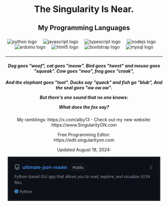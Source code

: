 ### <h1  align="center">The Singularity Is Near.</h1>

###

<h2 align="center">My Programming Languages</h2>

###

<div align="center">
<img src="https://cdn.jsdelivr.net/gh/devicons/devicon/icons/python/python-original.svg" height="40" alt="python logo" />
<img width="12" />
<img src="https://cdn.jsdelivr.net/gh/devicons/devicon/icons/javascript/javascript-original.svg" height="40" alt="javascript logo" />
<img width="12" />
<img src="https://cdn.jsdelivr.net/gh/devicons/devicon/icons/typescript/typescript-original.svg" height="40" alt="typescript logo" />
<img width="12" />
<img src="https://cdn.jsdelivr.net/gh/devicons/devicon/icons/nodejs/nodejs-original.svg" height="40" alt="nodejs logo" />
<img width="12" />
<img src="https://cdn.jsdelivr.net/gh/devicons/devicon/icons/arduino/arduino-original.svg" height="40" alt="arduino logo" />
<img width="12" />
<img src="https://cdn.jsdelivr.net/gh/devicons/devicon/icons/html5/html5-original.svg" height="40" alt="html5 logo" />
<img width="12" />
<img src="https://cdn.jsdelivr.net/gh/devicons/devicon/icons/bootstrap/bootstrap-original.svg" height="40" alt="bootstrap logo" />
<img width="12" />
<img src="https://cdn.jsdelivr.net/gh/devicons/devicon/icons/mysql/mysql-original.svg" height="40" alt="mysql logo" />
</div>

###
<div align="center">

  ---
  #### <em><b>Dog goes "woof", cat goes "meow". Bird goes "tweet" and mouse goes "squeak". Cow goes "moo", frog goes "croak", 
  And the elephant goes "toot". Ducks say "quack" and fish go "blub", And the seal goes "ow ow ow".

But there's one sound that no one knows:

What does the fox say?</b></em>


</div>

###

<p align="center">My ramblings: https://x.com/alby13 - Check out my new website: https://www.SingularityON.com</p>

<p align="center">Free Programming Editor:<br>
  https://edit.singularityon.com</p>

<p align="center">Updated August 18, 2024:</p>
<p align="center"><a href="https://github.com/alby13/ultimate-json-reader"><img src="https://github.com/alby13/alby13/blob/main/showcase2.png"></a></p>
